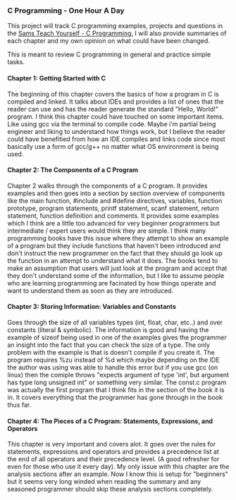 ### C Programming - One Hour A Day
This project will track C programming examples, projects and questions in the
[Sams Teach Yourself - C Programming.](https://www.informit.com/store/c-programming-in-one-hour-a-day-sams-teach-yourself-9780789751997)
I will also provide summaries of each chapter and my own opinion on what could have been changed. 

This is meant to review C programming in general and practice simple tasks. 

#### Chapter 1: Getting Started with C
The beginning of this chapter covers the basics of how a program in C is compiled 
and linked. It talks about IDEs and provides a list of ones that the reader can use and 
has the reader generate the standard "Hello, World!" program. I think this chapter could have touched on some important items. Like using gcc via the terminal to compile code. 
Maybe i'm partial being engineer and liking to understand how things work, but I believe the reader could have benefitied from how an IDE compiles and links code since most basically 
use a form of gcc/g++ no matter what OS environment is being used. 

#### Chapter 2: The Components of a C Program
Chapter 2 walks through the components of a C program. It provides examples and then goes into a section by section overview of components like the main function, #include and 
#define directives, variables, function prototype, program statements, printf statement, scanf statement, return statement, function definition and comments. It provides some 
examples which I think are a little too advanced for very beginner programmers but intermediate / expert users would think they are simple. I think many programming books have this 
issue where they attempt to show an example of a program but they include functions that haven't been introduced and don't instruct the new programmer on the fact that they should
go look up the function in an attempt to understand what it does. The books tend to make an assumption that users will just look at the program and accept that they don't understand 
some of the information, but I like to assume people who are learning programming are facinated by how things operate and want to understand them as soon as they are introduced. 

#### Chapter 3: Storing Information: Variables and Constants
Goes through the size of all variables types (int, float, char, etc..) and 
over constants (literal & symbolic). The information is good and having the example of 
sizeof being used in one of the examples gives the programmer an insight into the 
fact that you can check the size of a type. The only problem with the example is 
that is doesn't compile if you create it. The program requires %zu instead of %d which
maybe depending on the IDE the author was using was able to handle this error but if
you use gcc (on linux) then the comiple throws "expects argument of type 'int', but 
argument has type long unsigned int" or something very similar. 
The const.c program was actually the first program that I think fits in the section
of the book it is in. It covers everything that the programmer has gone through in the
book thus far.

#### Chapter 4: The Pieces of a C Program: Statements, Expressions, and Operators
This chapter is very important and covers alot. It goes over the rules for statements, expressions and operators and provides a precedence list at the end of all operators and their precedence level. (A good refresher for even for those who use it every day). My only issue with this chapter are the analysis sections after an example. Now I know this is setup for "beginners" but it seems very long winded when reading the summary and any seasoned programmer should skip these analysis sections completely. 
 

